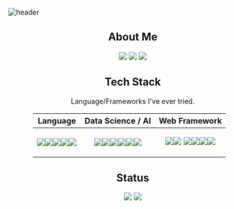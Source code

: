 ![header](https://capsule-render.vercel.app/api?type=waving&color=gradient&height=300&section=header&text=Park%20Kook%20Hyun&fontSize=90&animation=twinkling)
<h2 align="center">About Me</h2>
<p align="center">
  <a href="https://kevin622.github.io/"><img src="https://img.shields.io/badge/MyPage-%23181717?style=for-the-badge&logo=Github&logoColor=white" /></a>
  <a href="https://velog.io/@kevin622"><img src="https://img.shields.io/badge/Velog-%2320C997?style=for-the-badge&logo=Velog&logoColor=white" /></a>
  <a href="mailto:kevin622@yonsei.ac.kr"><img src="https://img.shields.io/badge/Gmail-%23EA4335?style=for-the-badge&logo=Gmail&logoColor=white" /></a>
</p>
<h2 align="center">Tech Stack</h2>
<p align="center">Language/Frameworks I've ever tried. </p>

<div style="width: 80%; margin: auto">

|Language|Data Science / AI|Web Framework|
|:--:|:--:|:--:|
|<p align="center"><img src="https://img.shields.io/badge/Python-%233776AB?style=for-the-badge&logo=Python&logoColor=white"/><img src="https://img.shields.io/badge/HTML-%23E34F26?style=for-the-badge&logo=HTML5&logoColor=white" /><img src="https://img.shields.io/badge/CSS-%231572B6?style=for-the-badge&logo=CSS3&logoColor=white" /><img src="https://img.shields.io/badge/JavaScript-%23%23F7DF1E?style=for-the-badge&logo=JavaScript&logoColor=white" /><img src="https://img.shields.io/badge/SQL-%234479A1?style=for-the-badge&logo=MySQL&logoColor=white" /></p>|<p align="center"><img src="https://img.shields.io/badge/Pandas-%23150458?style=for-the-badge&logo=Pandas&logoColor=white" /><img src="https://img.shields.io/badge/Numpy-%23013243?style=for-the-badge&logo=Numpy&logoColor=white" /><img src="https://img.shields.io/badge/scikit--learn-%23F7931E?style=for-the-badge&logo=scikit-learn&logoColor=white" /><img src="https://img.shields.io/badge/PyTorch-%23EE4C2C?style=for-the-badge&logo=PyTorch&logoColor=white" /><img src="https://img.shields.io/badge/OpenAI%20Gym-%230081A5?style=for-the-badge&logo=OpenAIGym&logoColor=white" /><img src="https://img.shields.io/badge/Weights%20%26%20Biases-%23FFBE00?style=for-the-badge&logo=Weights%20%26%20Biases&logoColor=white" /></p>|<p align="center"><img src="https://img.shields.io/badge/Django-%23092E20?style=for-the-badge&logo=Django&logoColor=white" /><img src="https://img.shields.io/badge/Vue.js-%234FC08D?style=for-the-badge&logo=Vue.js&logoColor=white" /> <img src="https://img.shields.io/badge/React-%2361DAFB?style=for-the-badge&logo=React&logoColor=white" /><img src="https://img.shields.io/badge/Bootstrap-%237952B3?style=for-the-badge&logo=Bootstrap&logoColor=white" /><img src="https://img.shields.io/badge/Vuetify-%231867C0?style=for-the-badge&logo=Vuetify&logoColor=white" /><img src="https://img.shields.io/badge/Sass-%23CC6699?style=for-the-badge&logo=Sass&logoColor=white"></p>|

</div>
<h2 align="center">Status</h2>
<p align="center">
  <a href="https://solved.ac/kevin622/"><img src="http://mazassumnida.wtf/api/v2/generate_badge?boj=kevin622" /></a>
  <a href="https://github.com/anuraghazra/github-readme-stats"><img src="https://github-readme-stats.vercel.app/api/top-langs/?username=kevin622&layout=compact&hide=jupyter+notebook" /></a>
</p>

